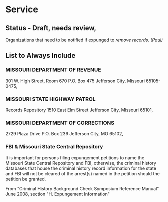# Service

## Status - Draft, needs review,

Organizations that need to be notified if expunged to *remove records. (Paul)*

## List to Always Include

### MISSOURI DEPARTMENT OF REVENUE
301 W. High Street, Room 670
P.O. Box 475
Jefferson City, Missouri 65105-0475,

### MISSOURI STATE HIGHWAY PATROL
Records Repository
1510 East Elm Street
Jefferson City, Missouri 65101,

### MISSOURI DEPARTMENT OF CORRECTIONS
2729 Plaza Drive
P.O. Box 236
Jefferson City, MO 65102,




### FBI & Missouri State Central Repository

It is important for persons filing expungement petitions to name the Missouri State Central Repository and FBI, 
otherwise, the criminal history databases that house the criminal history record information 
for the state and FBI will not be cleared of the arrest(s)
named in the petition should the petition be granted.

From "Criminal History Background Check Symposium Reference Manual" June 2008, section "H. Expungement Information"
